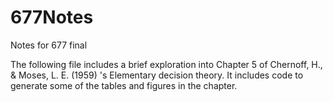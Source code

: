 # 677Notes
Notes for 677 final

The following file includes a brief exploration into Chapter 5 of Chernoff, H., & Moses, L. E. (1959) 's Elementary decision theory. It includes code to generate some of the tables and figures in the chapter.

